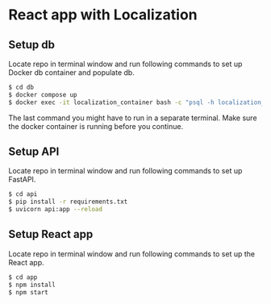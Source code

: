 # React app with Localization

## Setup db

Locate repo in terminal window and run following commands to set up Docker db container and populate db.

```sh
$ cd db
$ docker compose up
$ docker exec -it localization_container bash -c "psql -h localization_container -d localization_db -U root -f infile"
```

The last command you might have to run in a separate terminal.
Make sure the docker container is running before you continue.

## Setup API

Locate repo in terminal window and run following commands to set up FastAPI.

```sh
$ cd api
$ pip install -r requirements.txt
$ uvicorn api:app --reload
```

## Setup React app

Locate repo in terminal window and run following commands to set up the React app.

```sh
$ cd app
$ npm install
$ npm start
```
